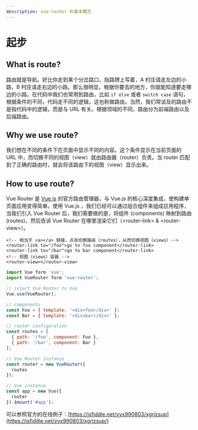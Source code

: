 ```yaml
---
description: vue-router 的基本概念
---
```


# 起步

## What is route?

路由就是导航。好比你走到某个分岔路口，指路牌上写着，A 村庄请走左边的小路，B 村庄请走右边的小路。那么很明显，根据你要去的地方，你就能知道要走哪边的小路。在代码中我们也常用到路由，比如 `if else` 或者 `switch case` 语句，根据条件的不同，代码走不同的逻辑，这也称做路由。当然，我们常谈及的路由不是指代码中的逻辑，而是与 URL 有关。根据领域的不同，路由分为前端路由以及后端路由。

## Why we use route?

我们想在不同的条件下在页面中显示不同的内容。这个条件显示在当前页面的 URL 中，而切换不同的视图（view）就由路由器（router）负责。当 router 匹配到了正确的路由时，就会将该路由下的视图（view）显示出来。

## How to use route?

Vue Router 是 [Vue.js](https://vuejs.org) 的官方路由管理器，与 Vue.js 的核心深度集成，使构建单页面应用变得简单。使用 Vue.js ，我们已经可以通过组合组件来组成应用程序，当我们引入 Vue Router 后，我们需要做的是，将组件 \(components\) 映射到路由 \(routes\)，然后告诉 Vue Router 在哪里渲染它们（&lt;router-link&gt; & &lt;router-view&gt;）。

```markup
<!-- 相当于 <a></a> 链接，点击切换路由（routes），从而切换视图（views）-->
<router-link to="/foo">go to foo component</router-link>
<router-link to="/bar">go to bar component</router-link>
<!-- 视图（views）容器 -->
<router-view></router-view>
```

```javascript
import Vue form 'vue';
import VueRouter form 'vue-router';

// inject Vue Router to Vue
Vue.use(VueRouter);

// components
const Foo = { template: '<div>foo</div>' };
const Bar = { template: '<div>bar</div>' };

// router configuration
const routes = [
  { path: '/foo', component: Foo },
  { path: '/bar', component: Bar }
];

// Vue Router instance
const router = new VueRouter({
  routes
});

// Vue instance
const app = new Vue({
  router
}).$mount('#app');
```

可以参照官方的在线例子：[https://jsfiddle.net/yyx990803/xgrjzsup](https://jsfiddle.net/yyx990803/xgrjzsup/)

